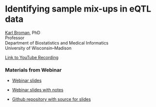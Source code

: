 # **Identifying sample mix-ups in eQTL data**

[Karl Broman](https://kbroman.org), PhD <br/>
Professor <br/>
Department of Biostatistics and Medical Informatics <br/>
University of Wisconsin&ndash;Madison

[Link to YouTube Recording](https://youtu.be/h5gF7YnffeI)

### Materials from Webinar

- [Webinar slides](https://kbroman.org/Talk_OSGA2021/osga2021.pdf)

- [Webinar slides with notes](https://kbroman.org/Talk_OSGA2021/osga2021_notes.pdf)

- [Github repository with source for slides](https://github.com/kbroman/Talk_OSGA2021/)
